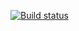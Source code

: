 [![Build status](https://ci.appveyor.com/api/projects/status/2ei004nol42d221r?svg=true)](https://ci.appveyor.com/project/umniknik/dom)